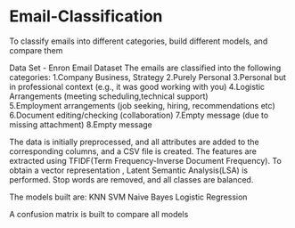 # Email-Classification
To classify emails into different categories, build different models, and compare them

Data Set - Enron Email Dataset
The emails are classified into the following categories:
1.Company Business, Strategy
2.Purely Personal
3.Personal but in professional context (e.g., it was good working with you)
4.Logistic Arrangements (meeting scheduling,technical support)             
5.Employment arrangements (job seeking, hiring, recommendations etc)
6.Document editing/checking (collaboration)
7.Empty message (due to missing attachment)
8.Empty message

The data is initially preprocessed, and all attributes are added to the corresponding columns, and a CSV file is created. The features are extracted using TFIDF(Term Frequency-Inverse Document Frequency). To obtain a vector representation , Latent Semantic Analysis(LSA) is performed. Stop words are removed, and all classes are balanced. 

The models built are:
KNN
SVM
Naive Bayes
Logistic Regression

A confusion matrix is built to compare all models
